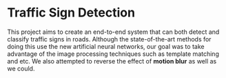 # Traffic Sign Detection
This project aims to create an end-to-end system that can both detect and classify traffic signs in roads. Although the state-of-the-art methods for doing this use the new artificial neural networks, our goal was to take advantage of the image processing techniques such as template matching and etc. We also attempted to reverse the effect of **motion blur** as well as we could.
